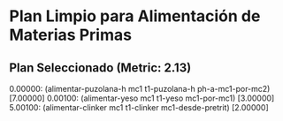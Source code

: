 # Plan Limpio para Alimentación de Materias Primas

## Plan Seleccionado (Metric: 2.13)

0.00000: (alimentar-puzolana-h mc1 t1-puzolana-h ph-a-mc1-por-mc2) [7.00000]
0.00100: (alimentar-yeso mc1 t1-yeso mc1-por-mc1) [3.00000]
5.00100: (alimentar-clinker mc1 t1-clinker mc1-desde-pretrit) [2.00000]